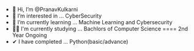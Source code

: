 - 👋 Hi, I’m @PranavKulkarni
- 👀 I’m interested in ... CyberSecurity
- 🌱 I’m currently learning ... Machine Learning and Cybersecurity
- 🐱‍💻 I'm currently studying ... Bachlors of Computer Science ==== 2nd Year Ongoing
- ✔ I have completed ... Python(basic/advance)
